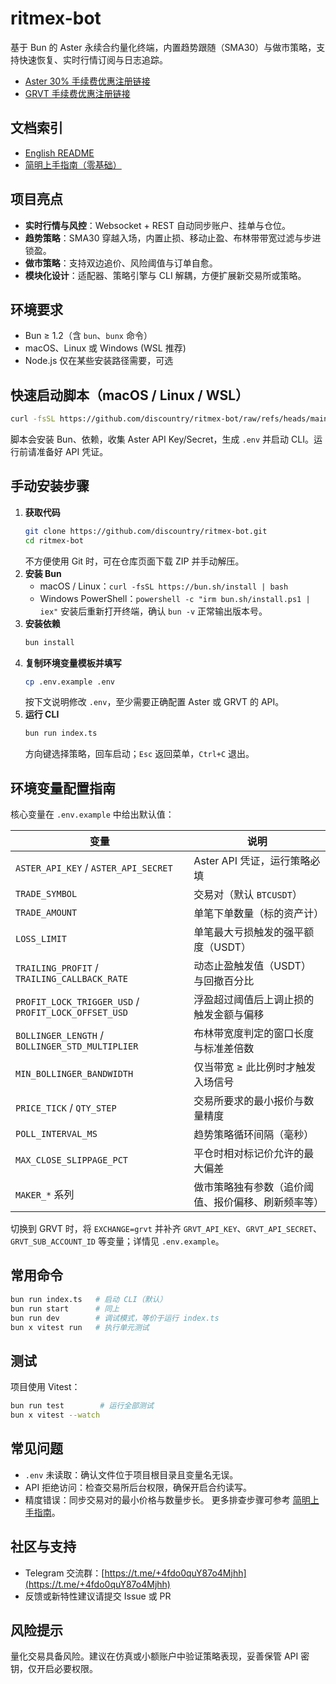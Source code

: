 # ritmex-bot

基于 Bun 的 Aster 永续合约量化终端，内置趋势跟随（SMA30）与做市策略，支持快速恢复、实时行情订阅与日志追踪。

* [Aster 30% 手续费优惠注册链接](https://www.asterdex.com/zh-CN/referral/4665f3)
* [GRVT 手续费优惠注册链接](https://grvt.io/exchange/sign-up?ref=sea)

## 文档索引
- [English README](README_en.md)
- [简明上手指南（零基础）](simple-readme.md)

## 项目亮点
- **实时行情与风控**：Websocket + REST 自动同步账户、挂单与仓位。
- **趋势策略**：SMA30 穿越入场，内置止损、移动止盈、布林带带宽过滤与步进锁盈。
- **做市策略**：支持双边追价、风险阈值与订单自愈。
- **模块化设计**：适配器、策略引擎与 CLI 解耦，方便扩展新交易所或策略。

## 环境要求
- Bun ≥ 1.2（含 `bun`、`bunx` 命令）
- macOS、Linux 或 Windows (WSL 推荐)
- Node.js 仅在某些安装路径需要，可选

## 快速启动脚本（macOS / Linux / WSL）
```bash
curl -fsSL https://github.com/discountry/ritmex-bot/raw/refs/heads/main/setup.sh | bash
```
脚本会安装 Bun、依赖，收集 Aster API Key/Secret，生成 `.env` 并启动 CLI。运行前请准备好 API 凭证。

## 手动安装步骤
1. **获取代码**
   ```bash
   git clone https://github.com/discountry/ritmex-bot.git
   cd ritmex-bot
   ```
   不方便使用 Git 时，可在仓库页面下载 ZIP 并手动解压。
2. **安装 Bun**
   - macOS / Linux：`curl -fsSL https://bun.sh/install | bash`
   - Windows PowerShell：`powershell -c "irm bun.sh/install.ps1 | iex"`
   安装后重新打开终端，确认 `bun -v` 正常输出版本号。
3. **安装依赖**
   ```bash
   bun install
   ```
4. **复制环境变量模板并填写**
   ```bash
   cp .env.example .env
   ```
   按下文说明修改 `.env`，至少需要正确配置 Aster 或 GRVT 的 API。
5. **运行 CLI**
   ```bash
   bun run index.ts
   ```
   方向键选择策略，回车启动；`Esc` 返回菜单，`Ctrl+C` 退出。

## 环境变量配置指南
核心变量在 `.env.example` 中给出默认值：

| 变量 | 说明 |
| --- | --- |
| `ASTER_API_KEY` / `ASTER_API_SECRET` | Aster API 凭证，运行策略必填 |
| `TRADE_SYMBOL` | 交易对（默认 `BTCUSDT`） |
| `TRADE_AMOUNT` | 单笔下单数量（标的资产计） |
| `LOSS_LIMIT` | 单笔最大亏损触发的强平额度（USDT） |
| `TRAILING_PROFIT` / `TRAILING_CALLBACK_RATE` | 动态止盈触发值（USDT）与回撤百分比 |
| `PROFIT_LOCK_TRIGGER_USD` / `PROFIT_LOCK_OFFSET_USD` | 浮盈超过阈值后上调止损的触发金额与偏移 |
| `BOLLINGER_LENGTH` / `BOLLINGER_STD_MULTIPLIER` | 布林带宽度判定的窗口长度与标准差倍数 |
| `MIN_BOLLINGER_BANDWIDTH` | 仅当带宽 ≥ 此比例时才触发入场信号 |
| `PRICE_TICK` / `QTY_STEP` | 交易所要求的最小报价与数量精度 |
| `POLL_INTERVAL_MS` | 趋势策略循环间隔（毫秒） |
| `MAX_CLOSE_SLIPPAGE_PCT` | 平仓时相对标记价允许的最大偏差 |
| `MAKER_*` 系列 | 做市策略独有参数（追价阈值、报价偏移、刷新频率等） |

切换到 GRVT 时，将 `EXCHANGE=grvt` 并补齐 `GRVT_API_KEY`、`GRVT_API_SECRET`、`GRVT_SUB_ACCOUNT_ID` 等变量；详情见 `.env.example`。

## 常用命令
```bash
bun run index.ts   # 启动 CLI（默认）
bun run start      # 同上
bun run dev        # 调试模式，等价于运行 index.ts
bun x vitest run   # 执行单元测试
```

## 测试
项目使用 Vitest：
```bash
bun run test        # 运行全部测试
bun x vitest --watch
```

## 常见问题
- `.env` 未读取：确认文件位于项目根目录且变量名无误。
- API 拒绝访问：检查交易所后台权限，确保开启合约读写。
- 精度错误：同步交易对的最小价格与数量步长。
更多排查步骤可参考 [简明上手指南](simple-readme.md)。

## 社区与支持
- Telegram 交流群：[https://t.me/+4fdo0quY87o4Mjhh](https://t.me/+4fdo0quY87o4Mjhh)
- 反馈或新特性建议请提交 Issue 或 PR

## 风险提示
量化交易具备风险。建议在仿真或小额账户中验证策略表现，妥善保管 API 密钥，仅开启必要权限。
